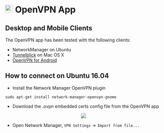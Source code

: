 # <img src="/documentation/img/openvpn-logo.png" width="25px"> OpenVPN App

## Desktop and Mobile Clients

The OpenVPN app has been tested with the following clients:

* NetworkManager on Ubuntu
* [Tunnelblick](https://www.tunnelblick.net/) on Mac OS X
* [OpenVPN for Android](https://play.google.com/store/apps/details?id=de.blinkt.openvpn)

## How to connect on Ubuntu 16.04

* Install the Network Manager OpenVPN plugin
```
sudo apt-get install network-manager-openvpn-gnome
```

* Download the .ovpn embedded certs config file from the OpenVPN app

<center>
<img src="/documentation/img/openvpn-config.png" class="shadow">
</center>

* Open Network Manager, `VPN Settings` -> `Import from file...`

